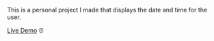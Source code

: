 This is a personal project I made that displays the date and time for the user. 

[Live Demo](https://aar654.github.io/Clock/) ⏰